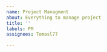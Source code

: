 ```yaml
---
name: Project Managment
about: Everything to manage project
title: ''
labels: PM
assignees: Tomasl77

---
```



